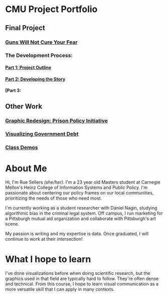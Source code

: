 # CMU Project Portfolio

## Final Project
### [Guns Will Not Cure Your Fear](https://carnegiemellon.shorthandstories.com/guns-wont-cure-your-fear/index.html)
### The Development Process:
#### [Part 1: Project Outline](https://ruesellers.github.io/datastories/projectpart1)
#### [Part 2: Developing the Story](https://ruesellers.github.io/datastories/projectpart2)
#### [Part 3:

## Other Work
### [Graphic Redesign: Prison Policy Initiative](https://ruesellers.github.io/datastories/designcritique.html)
### [Visualizing Government Debt](https://ruesellers.github.io/datastories/govdebt.html)
### [Class Demos](https://ruesellers.github.io/datastories/demos.html)

# About Me
Hi, I'm Rue Sellers _(she/her)_. I'm a 23 year old Masters student at Carnegie Mellon's Heinz College of Information Systems and Public Policy. I'm passionate about centering our policy frames on our local communities, prioritizing the needs of those who need most. 

I'm currently working as a student researcher with Daniel Nagin, studying algorithmic bias in the criminal legal system. Off campus, I run marketing for a Pittsburgh mutual aid organization and collaborate with Pittsburgh's art scene. 

My passion is writing and my expertise is data. Once graduated, I will continue to work at their intersection!

# What I hope to learn
I've done visualizations before when doing scientific research, but the graphics used in that field are typically hard to follow. They're often dense and technical. From this course, I hope to learn visual communication as a more versatile skill that I can apply in many contexts.





